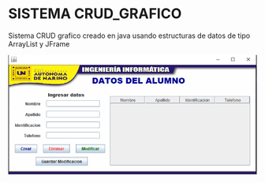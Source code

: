 # SISTEMA CRUD_GRAFICO
Sistema CRUD grafico creado en java usando estructuras de datos de tipo ArrayList y JFrame

![](Imagenes/CRUD.PNG)
